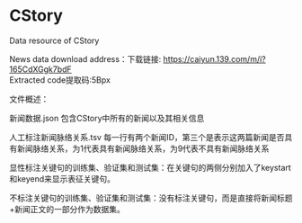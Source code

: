 # CStory
Data resource of CStory

News data download address：下载链接: https://caiyun.139.com/m/i?165CdXGgk7bdF  
Extracted code提取码:5Bpx  

文件概述：

新闻数据.json  包含CStory中所有的新闻以及其相关信息

人工标注新闻脉络关系.tsv 每一行有两个新闻ID，第三个是表示这两篇新闻是否具有新闻脉络关系，为1代表具有新闻脉络关系，为9代表不具有新闻脉络关系

显性标注关键句的训练集、验证集和测试集：在关键句的两侧分别加入了keystart和keyend来显示表征关键句。

不标注关键句的训练集、验证集和测试集：没有标注关键句，而是直接将新闻标题+新闻正文的一部分作为数据集。

